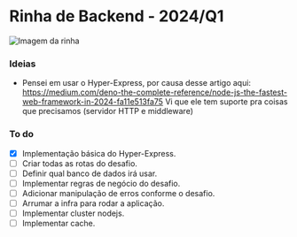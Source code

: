 # Rinha de Backend - 2024/Q1

![Imagem da rinha](https://raw.githubusercontent.com/zanfranceschi/rinha-de-backend-2024-q1/main/misc/arte.jpg)

### Ideias
- Pensei em usar o Hyper-Express, por causa desse artigo aqui:
  https://medium.com/deno-the-complete-reference/node-js-the-fastest-web-framework-in-2024-fa11e513fa75
  Vi que ele tem suporte pra coisas que precisamos (servidor HTTP e middleware)


### To do
- [x] Implementação básica do Hyper-Express.
- [ ] Criar todas as rotas do desafio.
- [ ] Definir qual banco de dados irá usar.
- [ ] Implementar regras de negócio do desafio.
- [ ] Adicionar manipulação de erros conforme o desafio.
- [ ] Arrumar a infra para rodar a aplicação.
- [ ] Implementar cluster nodejs.
- [ ] Implementar cache.